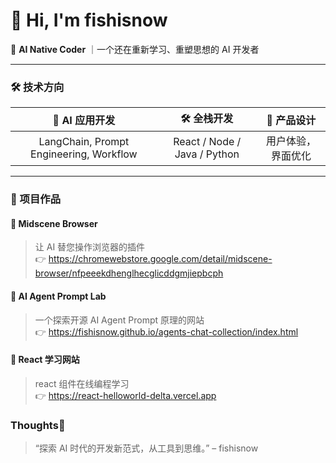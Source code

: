 # 👋 Hi, I'm **fishisnow**

🎯 **AI Native Coder** ｜一个还在重新学习、重塑思想的 AI 开发者

---

### 🛠️ 技术方向
| 🧠 AI 应用开发 | 🛠️ 全栈开发 | 🎨 产品设计 |
|:--------------:|:-----------:|:-----------:|
| LangChain, Prompt Engineering, Workflow | React / Node / Java / Python | 用户体验，界面优化 |

---

### 🚀 项目作品

#### 🔹 Midscene Browser
> 让 AI 替您操作浏览器的插件  
👉 https://chromewebstore.google.com/detail/midscene-browser/nfpeeekdhenglhecglicddgmjiepbcph

#### 🔹 AI Agent Prompt Lab
> 一个探索开源 AI Agent Prompt 原理的网站  
👉 https://fishisnow.github.io/agents-chat-collection/index.html

#### 🔹 React 学习网站
> react 组件在线编程学习  
👉 https://react-helloworld-delta.vercel.app

### Thoughts🤔
> “探索 AI 时代的开发新范式，从工具到思维。” – fishisnow
